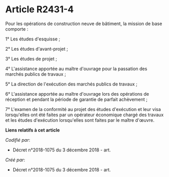 # Article R2431-4

Pour les opérations de construction neuve de bâtiment, la mission de base comporte :

1° Les études d'esquisse ;

2° Les études d'avant-projet ;

3° Les études de projet ;

4° L'assistance apportée au maître d'ouvrage pour la passation des marchés publics de travaux ;

5° La direction de l'exécution des marchés publics de travaux ;

6° L'assistance apportée au maître d'ouvrage lors des opérations de réception et pendant la période de garantie de parfait
achèvement ;

7° L'examen de la conformité au projet des études d'exécution et leur visa lorsqu'elles ont été faites par un opérateur
économique chargé des travaux et les études d'exécution lorsqu'elles sont faites par le maître d'œuvre.

**Liens relatifs à cet article**

_Codifié par_:

  - Décret n°2018-1075 du 3 décembre 2018 - art.

_Créé par_:

  - Décret n°2018-1075 du 3 décembre 2018 - art.
